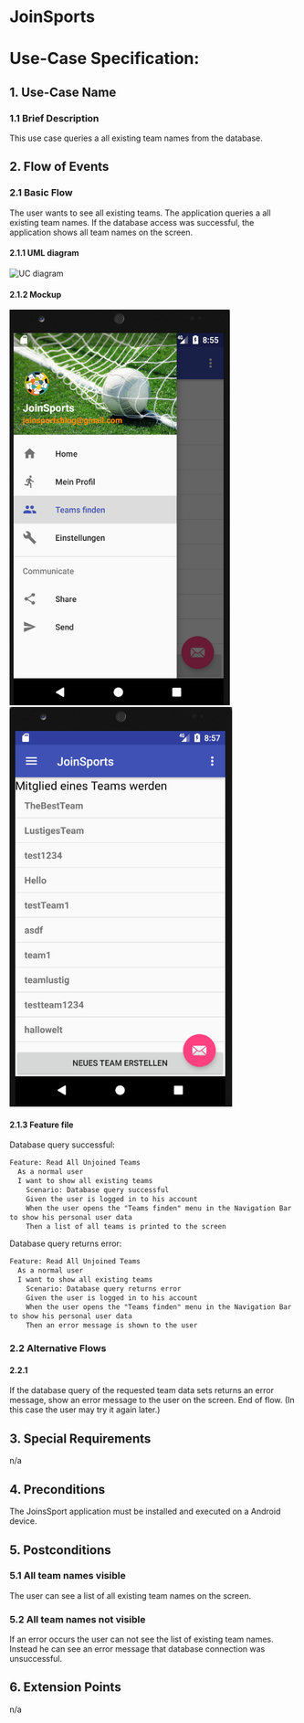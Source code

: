 # JoinSports
# Use-Case Specification: <UC>

## 1. Use-Case Name 
### 1.1 Brief Description
This use case queries a all existing team names from the database.

## 2. Flow of Events
### 2.1 Basic Flow 
The user wants to see all existing teams. The application queries a all existing team names. If the database access was successful, the application shows all team names on the screen.

#### 2.1.1 UML diagram
![UC diagram][UC]

#### 2.1.2 Mockup 
![Mockup][Mock1]
![Mockup][Mock2]

#### 2.1.3 Feature file
<!-- ![Feature] -->

Database query successful:
```cucumber
Feature: Read All Unjoined Teams
  As a normal user
  I want to show all existing teams
 	Scenario: Database query successful
    Given the user is logged in to his account
    When the user opens the "Teams finden" menu in the Navigation Bar to show his personal user data
    Then a list of all teams is printed to the screen
```
Database query returns error:
```cucumber
Feature: Read All Unjoined Teams
  As a normal user
  I want to show all existing teams
 	Scenario: Database query returns error
    Given the user is logged in to his account
    When the user opens the "Teams finden" menu in the Navigation Bar to show his personal user data
    Then an error message is shown to the user
```


### 2.2 Alternative Flows
#### 2.2.1 <Case>
If the database query of the requested team data sets returns an error message, show an error message to the user on the screen. End of flow. (In this case the user may try it again later.)

## 3. Special Requirements
n/a

## 4. Preconditions
The JoinsSport application must be installed and executed on a Android device.

## 5. Postconditions
### 5.1 All team names visible
The user can see a list of all existing team names on the screen.

### 5.2	All team names not visible
If an error occurs the user can not see the list of existing team names. Instead he can see an error message that database connection was unsuccessful.

## 6. Extension Points
n/a

<!-- picture links -->
[UC]: ? "UML Diagram"
[Mock1]: https://github.com/JoinSports/Documentation/blob/master/Mockups/Read%20Team%201.png "Mockup"
[Mock2]: https://github.com/JoinSports/Documentation/blob/master/Mockups/Read%20Team%202.png "Mockup"
<!-- [Feature]:  "Feature file" -->
